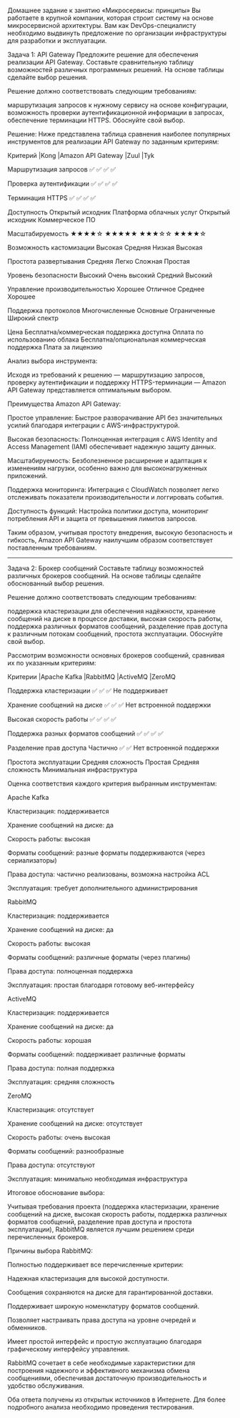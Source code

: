 Домашнее задание к занятию «Микросервисы: принципы»
Вы работаете в крупной компании, которая строит систему на основе микросервисной архитектуры. Вам как DevOps-специалисту необходимо выдвинуть предложение по организации инфраструктуры для разработки и эксплуатации.

Задача 1: API Gateway
Предложите решение для обеспечения реализации API Gateway. Составьте сравнительную таблицу возможностей различных программных решений. На основе таблицы сделайте выбор решения.

Решение должно соответствовать следующим требованиям:

маршрутизация запросов к нужному сервису на основе конфигурации,
возможность проверки аутентификационной информации в запросах,
обеспечение терминации HTTPS.
Обоснуйте свой выбор.

Решение:
Ниже представлена таблица сравнения наиболее популярных инструментов для реализации API Gateway по заданным критериям:

Критерий	|Kong	|Amazon API Gateway	|Zuul	|Tyk

Маршрутизация запросов	✅	✅	✅	✅

Проверка аутентификации	✅	✅	✅	✅

Терминация HTTPS      	✅	✅	✅	✅

Доступность	Открытый исходник	Платформа облачных услуг	Открытый исходник	Коммерческое ПО

Масштабируемость	★★★★☆	★★★★★	★★★☆☆	★★★★☆

Возможность кастомизации	Высокая	Средняя	Низкая	Высокая

Простота развертывания	Средняя	Легко	Сложная	Простая

Уровень безопасности	Высокий	Очень высокий	Средний	Высокий

Управление производительностью	Хорошее	Отличное	Среднее	Хорошее

Поддержка протоколов	Многочисленные	Основные	Ограниченные	Широкий спектр

Цена	Бесплатна/коммерческая поддержка доступна	Оплата по использованию облака	Бесплатна/опциональная коммерческая поддержка	Плата за лицензию

Анализ выбора инструмента:

Исходя из требований к решению — маршрутизацию запросов, проверку аутентификации и поддержку HTTPS-терминации — Amazon API Gateway представляется оптимальным выбором.


Преимущества Amazon API Gateway:

Простое управление: Быстрое разворачивание API без значительных усилий благодаря интеграции с AWS-инфраструктурой.

Высокая безопасность: Полноценная интеграция с AWS Identity and Access Management (IAM) обеспечивает надежную защиту данных.

Масштабируемость: Безболезненное расширение и адаптация к изменениям нагрузки, особенно важно для высоконагруженных приложений.

Поддержка мониторинга: Интеграция с CloudWatch позволяет легко отслеживать показатели производительности и логгировать события.

Доступность функций: Настройка политики доступа, мониторинг потребления API и защита от превышения лимитов запросов.

Таким образом, учитывая простоту внедрения, высокую безопасность и гибкость, Amazon API Gateway наилучшим образом соответствует поставленным требованиям.


___________________________________________________________

Задача 2: Брокер сообщений
Составьте таблицу возможностей различных брокеров сообщений. На основе таблицы сделайте обоснованный выбор решения.

Решение должно соответствовать следующим требованиям:

поддержка кластеризации для обеспечения надёжности,
хранение сообщений на диске в процессе доставки,
высокая скорость работы,
поддержка различных форматов сообщений,
разделение прав доступа к различным потокам сообщений,
простота эксплуатации.
Обоснуйте свой выбор.


Рассмотрим возможности основных брокеров сообщений, сравнивая их по указанным критериям:

Критерии	|Apache Kafka	|RabbitMQ	|ActiveMQ	|ZeroMQ

Поддержка кластеризации	✅	✅	✅	Не поддерживает

Хранение сообщений на диске	✅	✅	✅	Нет встроенной поддержки

Высокая скорость работы	✅	✅	✅	✅

Поддержка разных форматов сообщений	✅	✅	✅	✅

Разделение прав доступа	Частично	✅	✅	Нет встроенной поддержки

Простота эксплуатации	Средняя сложность	Простая	Средняя сложность	Минимальная инфраструктура

Оценка соответствия каждого критерия выбранным инструментам:

Apache Kafka

Кластеризация: поддерживается

Хранение сообщений на диске: да

Скорость работы: высокая

Форматы сообщений: разные форматы поддерживаются (через сериализаторы)

Права доступа: частично реализованы, возможна настройка ACL

Эксплуатация: требует дополнительного администрирования

RabbitMQ

Кластеризация: поддерживается

Хранение сообщений на диске: да

Скорость работы: высокая

Форматы сообщений: различные форматы (через плагины)

Права доступа: полноценная поддержка

Эксплуатация: простая благодаря готовому веб-интерфейсу

ActiveMQ

Кластеризация: поддерживается

Хранение сообщений на диске: да

Скорость работы: хорошая

Форматы сообщений: поддерживает различные форматы

Права доступа: полная поддержка

Эксплуатация: средняя сложность

ZeroMQ

Кластеризация: отсутствует

Хранение сообщений на диске: отсутствует

Скорость работы: очень высокая

Форматы сообщений: разнообразные

Права доступа: отсутствуют

Эксплуатация: минимально необходимая инфраструктура

Итоговое обоснование выбора:

Учитывая требования проекта (поддержка кластеризации, хранение сообщений на диске, высокая скорость работы, поддержка различных форматов сообщений, разделение прав доступа и простота эксплуатации), RabbitMQ является лучшим решением среди перечисленных брокеров.

Причины выбора RabbitMQ:

Полностью поддерживает все перечисленные критерии:

Надежная кластеризация для высокой доступности.

Сообщения сохраняются на диске для гарантированной доставки.

Поддерживает широкую номенклатуру форматов сообщений.

Позволяет настраивать права доступа на уровне очередей и обменников.

Имеет простой интерфейс и простую эксплуатацию благодаря графическому интерфейсу управления.

RabbitMQ сочетает в себе необходимые характеристики для построения надежного и эффективного механизма обмена сообщениями, обеспечивая достаточную производительность и удобство обслуживания.




Оба ответа получены из открытык источников в Интернете. Для более подробного анализа необходимо проведения тестирования.
